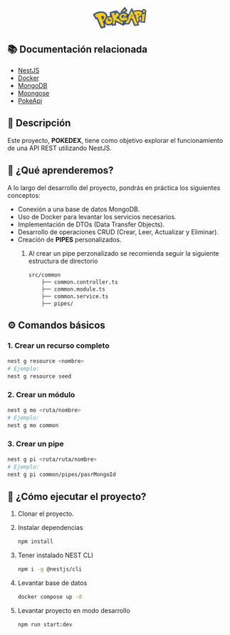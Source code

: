 <p align="center">
  <img src="https://raw.githubusercontent.com/PokeAPI/media/master/logo/pokeapi_256.png" width="120" alt="PokeApi Logo" />
</p>

## 📚 Documentación relacionada

* [NestJS](https://docs.nestjs.com/)
* [Docker](https://docs.docker.com/get-started/)
* [MongoDB](https://www.mongodb.com/try/download/community)
* [Moongose](https://mongoosejs.com/docs/guide.html)
* [PokeApi](https://pokeapi.co/)

## 📘 Descripción

Este proyecto, **POKEDEX**, tiene como objetivo explorar el funcionamiento de una API REST utilizando NestJS.

## 🧠 ¿Qué aprenderemos?

A lo largo del desarrollo del proyecto, pondrás en práctica los siguientes conceptos:

* Conexión a una base de datos MongoDB.
* Uso de Docker para levantar los servicios necesarios.
* Implementación de DTOs (Data Transfer Objects).
* Desarrollo de operaciones CRUD (Crear, Leer, Actualizar y Eliminar).
* Creación de **PIPES** personalizados.
    1. Al crear un pipe perzonalizado se recomienda seguir la siguiente estructura de directorio

        ```plaintext
        src/common
            ├── common.controller.ts
            ├── common.module.ts
            ├── common.service.ts
            ├── pipes/
        ```

## ⚙️ Comandos básicos

### 1. Crear un recurso completo

```bash
nest g resource <nombre>
# Ejemplo:
nest g resource seed
```

### 2. Crear un módulo

```bash
nest g mo <ruta/nombre>
# Ejemplo:
nest g mo common
```

### 3. Crear un pipe

```bash
nest g pi <ruta/ruta/nombre>
# Ejemplo:
nest g pi common/pipes/pasrMongoId
```

## 🚀 ¿Cómo ejecutar el proyecto?

1. Clonar el proyecto.
2. Instalar dependencias

    ```bash
    npm install
    ```

3. Tener instalado NEST CLI

    ```bash
    npm i -g @nestjs/cli
    ```

4. Levantar base de datos

    ```bash
    docker compose up -d
    ```

5. Levantar proyecto en modo desarrollo

    ```bash
    npm run start:dev
    ```
